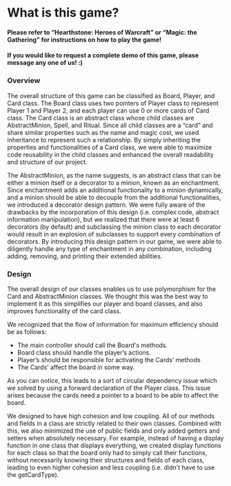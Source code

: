 # What is this game?
#### Please refer to “Hearthstone: Heroes of Warcraft” or “Magic: the Gathering” for instructions on how to play the game! 
#### If you would like to request a complete demo of this game, please message any one of us! :)

### Overview
The overall structure of this game can be classified as Board, Player, and Card class. The Board class uses two pointers of Player class to represent Player 1 and Player 2, and each player can use 0 or more cards of Card class. The Card class is an abstract class whose child classes are AbstractMinion, Spell, and Ritual. Since all child classes are a “card” and share similar properties such as the name and magic cost, we used inheritance to represent such a relationship. By simply inheriting the properties and functionalities of a Card class, we were able to maximize code reusability in the child classes and enhanced the overall readability and structure of our project.

The AbstractMinion, as the name suggests, is an abstract class that can be either a minion itself or a decorator to a minion, known as an enchantment. Since enchantment adds an additional functionality to a minion dynamically, and a minion should be able to decouple from the additional functionalities, we introduced a decorator design pattern. We were fully aware of the drawbacks by the incorporation of this design (i.e. complex code, abstract information manipulation), but we realized that there were at least 6 decorators (by default) and subclassing the minion class to each decorator would result in an explosion of subclasses to support every combination of decorators. By introducing this design pattern in our game, we were able to diligently handle any type of enchantment in any combination, including adding, removing, and printing their extended abilities.


### Design
The overall design of our classes enables us to use polymorphism for the Card and AbstractMinion classes. We thought this was the best way to implement it as this simplifies our player and board classes, and also improves functionality of the card class.

We recognized that the flow of information for maximum efficiency should be as follows:
- The main controller should call the Board's methods.
- Board class should handle the player’s actions.
- Player’s should be responsible for activating the Cards’ methods
- The Cards’ affect the board in some way. 

As you can notice, this leads to a sort of circular dependency issue which we solved by using a forward declaration of the Player class. This issue arises because the cards need a pointer to a board to be able to affect the board.

We designed to have high cohesion and low coupling. All of our methods and fields in a class are strictly related to their own classes. Combined with this, we also minimized the use of public fields and only added getters and setters when absolutely necessary. For example, instead of having a display function in one class that displays everything, we created display functions for each class so that the board only had to simply call their functions, without necessarily knowing their structures and fields of each class, leading to even higher cohesion and less coupling (i.e. didn't have to use the getCardType).
